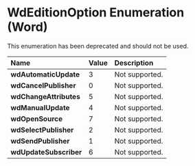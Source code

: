 
# WdEditionOption Enumeration (Word)

This enumeration has been deprecated and should not be used.



|**Name**|**Value**|**Description**|
|:-----|:-----|:-----|
|**wdAutomaticUpdate**|3|Not supported.|
|**wdCancelPublisher**|0|Not supported.|
|**wdChangeAttributes**|5|Not supported.|
|**wdManualUpdate**|4|Not supported.|
|**wdOpenSource**|7|Not supported.|
|**wdSelectPublisher**|2|Not supported.|
|**wdSendPublisher**|1|Not supported.|
|**wdUpdateSubscriber**|6|Not supported.|

